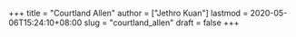 +++
title = "Courtland Allen"
author = ["Jethro Kuan"]
lastmod = 2020-05-06T15:24:10+08:00
slug = "courtland_allen"
draft = false
+++
